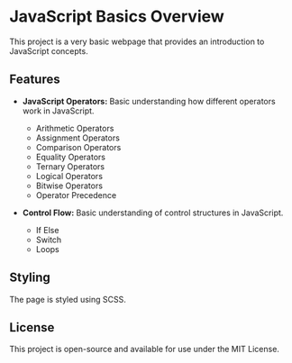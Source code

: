 # JavaScript Basics Overview

This project is a very basic webpage that provides an introduction to JavaScript concepts.

## Features

- **JavaScript Operators:** Basic understanding how different operators work in JavaScript.
  - Arithmetic Operators
  - Assignment Operators
  - Comparison Operators
  - Equality Operators
  - Ternary Operators
  - Logical Operators
  - Bitwise Operators
  - Operator Precedence

- **Control Flow:** Basic understanding of control structures in JavaScript.
  - If Else
  - Switch
  - Loops
  
## Styling

The page is styled using SCSS.

## License

This project is open-source and available for use under the MIT License.
